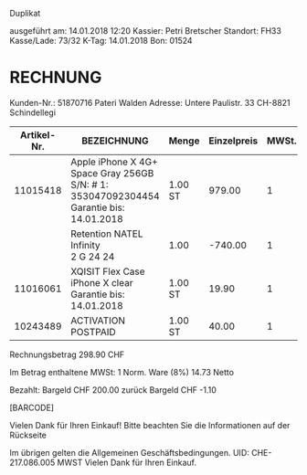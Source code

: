 
Duplikat

ausgeführt am: 14.01.2018 12:20
Kassier: Petri Bretscher
Standort: FH33
Kasse/Lade: 73/32
K-Tag: 14.01.2018
Bon: 01524

# RECHNUNG

Kunden-Nr.: 51870716
Pateri Walden
Adresse: Untere Paulistr. 33
CH-8821 Schindellegi

| Artikel-Nr. | BEZEICHNUNG                                                                                    | Menge   | Einzelpreis | MWSt. | Betrag  |
| ----------- | ---------------------------------------------------------------------------------------------- | ------- | ----------- | ----- | ------- |
| 11015418    | Apple iPhone X 4G+ Space Gray 256GB<br/>S/N: # 1: 353047092304454<br/>Garantie bis: 14.01.2018 | 1.00 ST | 979.00      | 1     | 979.00  |
|             | Retention NATEL Infinity<br/>2 G 24 24                                                         | 1.00    | -740.00     | 1     | -740.00 |
| 11016061    | XQISIT Flex Case iPhone X clear<br/>Garantie bis: 14.01.2018                                   | 1.00 ST | 19.90       | 1     | 19.90   |
| 10243489    | ACTIVATION POSTPAID                                                                            | 1.00 ST | 40.00       | 1     | 40.00   |

Rechnungsbetrag                                298.90 CHF

Im Betrag enthaltene MWSt:
1 Norm. Ware (8%)                14.73 Netto

Bezahlt:
Bargeld  CHF                                   200.00
zurück
Bargeld  CHF                                    -1.10

[BARCODE]

Vielen Dank für Ihren Einkauf!
Bitte beachten Sie die Informationen
auf der Rückseite

Im übrigen gelten die
Allgemeinen Geschäftsbedingungen.
UID: CHE-217.086.005 MWST
Vielen Dank für Ihren Einkauf.